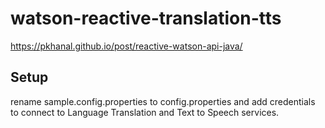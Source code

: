 # watson-reactive-translation-tts

https://pkhanal.github.io/post/reactive-watson-api-java/

## Setup
rename sample.config.properties to config.properties and add credentials to connect to Language Translation and Text to Speech services.